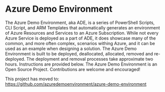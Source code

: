# Azure Demo Environment

The Azure Demo Environment, aka ADE, is a series of PowerShell Scripts, CLI
Script, and ARM Templates that automatically generates an environment of Azure
Resources and Services to an Azure Subscription. While not every Azure Service
is deployed as a part of ADE, it does showcase many of the common, and more
often complex, scenarios withing Azure, and it can be used as an example when
designing a solution. The Azure Demo Environment is built to be deployed,
deallocated, allocated, removed and re-deployed. The deployment and removal
processes take approximate two hours. Instructions are provided below. The Azure
Demo Environment is an Open Source Project. Contributions are welcome and
encouraged!

This project has moved to: https://github.com/azuredemoenvironment/azure-demo-environment
